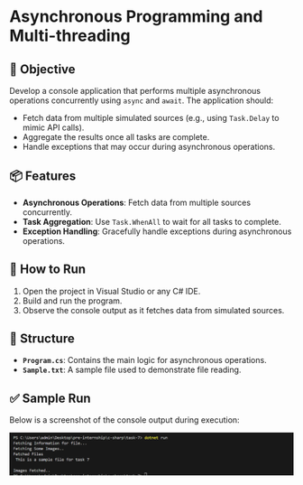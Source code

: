 # Asynchronous Programming and Multi-threading

## 📝 Objective
Develop a console application that performs multiple asynchronous operations concurrently using `async` and `await`. The application should:
- Fetch data from multiple simulated sources (e.g., using `Task.Delay` to mimic API calls).
- Aggregate the results once all tasks are complete.
- Handle exceptions that may occur during asynchronous operations.

## 📦 Features
- **Asynchronous Operations**: Fetch data from multiple sources concurrently.
- **Task Aggregation**: Use `Task.WhenAll` to wait for all tasks to complete.
- **Exception Handling**: Gracefully handle exceptions during asynchronous operations.

## 🚀 How to Run
1. Open the project in Visual Studio or any C# IDE.
2. Build and run the program.
3. Observe the console output as it fetches data from simulated sources.

## 🧱 Structure
- **`Program.cs`**: Contains the main logic for asynchronous operations.
- **`Sample.txt`**: A sample file used to demonstrate file reading.

## ✅ Sample Run
Below is a screenshot of the console output during execution:

![Sample Run](./images/image.png)